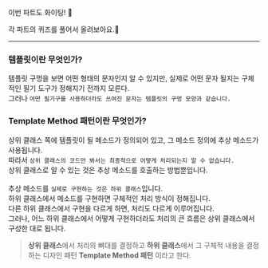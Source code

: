 이번 파트도 화이팅! 💪

각 파트의 퀴즈를 풀어서 올려보아요.📝

---
### 템플릿이란 무엇인가?
템플릿 구멍을 보면 어떤 형태의 문자인지 알 수 있지만, 실제로 어떤 문자 될지는 구체적인 필기 도구가 정해지기 전까지 모른다.<br>
그러나 `어떤 필기구를 사용하더라도 쓰여진 문자는 템플릿의 구멍 모양과 같습니다.`

### Template Method 패턴이란 무엇인가?
상위 클래스 쪽에 템플릿이 될 메소드가 정의되어 있고, 그 메소드 정의에 추상 메소드가 사용됩니다.<br/>
따라서 `상위 클래스의 코드만 봐서는 최종적으로 어떻게 처리되는지 알 수 없습니다.`<br/>
상위 클래스로 알 수 있는 것은 추상 메소드를 호출하는 방법뿐입니다.<br/><br/>
추상 메소드를 `실제로 구현하는 것은 하위 클래스`입니다.<br/>
하위 클래스에서 메소드를 구현하면 구체적인 처리 방식이 정해집니다.<br/>
다른 하위 클래스에서 구현을 다르게 하면, 처리도 다르게 이루어집니다.<br/>
그러나, 어느 하위 클래스에서 어떻게 구현하더라도 처리의 큰 흐름은 상위 클래스에서 구성한 대로 됩니다.

<blockquote><b>상위 클래스</b>에서 처리의 뼈대를 결정하고 <b>하위 클래스</b>에서 그 구체적 내용을 결정하는 디자인 패턴 <b>Template Method 패턴</b> 이라고 한다.</blockquote>
